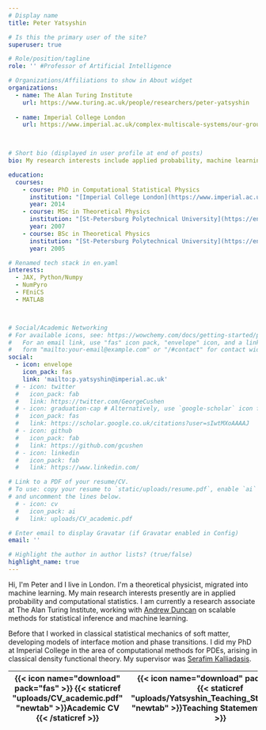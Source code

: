 ```yaml
---
# Display name
title: Peter Yatsyshin

# Is this the primary user of the site?
superuser: true

# Role/position/tagline
role: '' #Professor of Artificial Intelligence

# Organizations/Affiliations to show in About widget
organizations:
  - name: The Alan Turing Institute
    url: https://www.turing.ac.uk/people/researchers/peter-yatsyshin 
  
  - name: Imperial College London
    url: https://www.imperial.ac.uk/complex-multiscale-systems/our-group/dr-peter-yatsyshin/
  


# Short bio (displayed in user profile at end of posts)
bio: My research interests include applied probability, machine learning and statistical

education:
  courses:
    - course: PhD in Computational Statistical Physics
      institution: "[Imperial College London](https://www.imperial.ac.uk/)"
      year: 2014
    - course: MSc in Theoretical Physics
      institution: "[St-Petersburg Polytechnical University](https://english.spbstu.ru/)"
      year: 2007
    - course: BSc in Theoretical Physics
      institution: "[St-Petersburg Polytechnical University](https://english.spbstu.ru/)"
      year: 2005

# Renamed tech stack in en.yaml
interests:
  - JAX, Python/Numpy
  - NumPyro
  - FEniCS 
  - MATLAB



# Social/Academic Networking
# For available icons, see: https://wowchemy.com/docs/getting-started/page-builder/#icons
#   For an email link, use "fas" icon pack, "envelope" icon, and a link in the
#   form "mailto:your-email@example.com" or "/#contact" for contact widget.
social:
  - icon: envelope
    icon_pack: fas
    link: 'mailto:p.yatsyshin@imperial.ac.uk'
  # - icon: twitter
  #   icon_pack: fab
  #   link: https://twitter.com/GeorgeCushen
  # - icon: graduation-cap # Alternatively, use `google-scholar` icon from `ai` icon pack
  #   icon_pack: fas
  #   link: https://scholar.google.co.uk/citations?user=sIwtMXoAAAAJ
  # - icon: github
  #   icon_pack: fab
  #   link: https://github.com/gcushen
  # - icon: linkedin
  #   icon_pack: fab
  #   link: https://www.linkedin.com/

# Link to a PDF of your resume/CV.
# To use: copy your resume to `static/uploads/resume.pdf`, enable `ai` icons in `params.toml`,
# and uncomment the lines below.
  # - icon: cv
  #   icon_pack: ai
  #   link: uploads/CV_academic.pdf

# Enter email to display Gravatar (if Gravatar enabled in Config)
email: ''

# Highlight the author in author lists? (true/false)
highlight_name: true
---
```

Hi, I'm Peter and I live in London. I'm a theoretical physicist, migrated into machine learning. My main research interests presently are in applied probability and computational statistics. I am currently a research associate at The Alan Turing Institute, working with [Andrew Duncan](https://www.turing.ac.uk/people/researchers/andrew-duncan) on scalable methods for statistical inference and machine learning.

Before that I worked in classical statistical mechanics of soft matter, developing models of interface motion and phase transitions. I did my PhD at Imperial College in the area of computational methods for PDEs, arising in classical density functional theory. My supervisor was [Serafim Kalliadasis](https://www.imperial.ac.uk/people/s.kalliadasis).

<!-- Even before that, I was doing my B.Sc. and M.Sc. in theoretical physics. I moved to UK in 2009. I am Ukrainian and did my first degrees in Russia. -->


<table class="table table-borderless">
  <thead>
    <tr>
      <!-- <th scope="col">{{< icon name="download" pack="fas" >}} {{< staticref "uploads/CV_business.pdf" "newtab" >}}Business CV   {{< /staticref >}}</th> -->
      <th scope="col">{{< icon name="download" pack="fas" >}} {{< staticref "uploads/CV_academic.pdf" "newtab" >}}Academic CV   {{< /staticref >}}</th>
      <th scope="col">{{< icon name="download" pack="fas" >}} {{< staticref "uploads/Yatsyshin_Teaching_Statement.pdf" "newtab" >}}Teaching Statement{{< /staticref >}}</th>
    </tr>
  </thead>
</table>

<!-- <table class="table table-borderless">
  <thead>
    <tr>
      <th scope="col">{{< icon name="download" pack="fas" style="color:red;" >}} Download:</th>
      <th scope="col">{{< staticref "uploads/CV_business.pdf" "newtab" >}}Business CV   {{< /staticref >}}</th>
      <th scope="col">{{< staticref "uploads/CV_academic.pdf" "newtab" >}}Academic CV   {{< /staticref >}}</th>
      <th scope="col">{{< staticref "uploads/CV_teaching.pdf" "newtab" >}}Teaching Statement{{< /staticref >}}</th>
    </tr>
  </thead>
</table> -->
